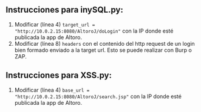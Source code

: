 ## Instrucciones para inySQL.py:
1. Modificar (línea 4) `target_url = "http://10.0.2.15:8080/AltoroJ/doLogin"` con la IP donde esté publicada la app de Altoro.
2. Modificar (línea 8) `headers` con el contenido del http request de un login bien formado enviado a la target url. Esto se puede realizar con Burp o ZAP.

## Instrucciones para XSS.py:
1. Modificar (línea 4) `base_url = "http://10.0.2.15:8080/AltoroJ/search.jsp"` con la IP donde esté publicada la app de Altoro.

